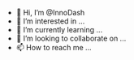 - 👋 Hi, I’m @InnoDash
- 👀 I’m interested in ...
- 🌱 I’m currently learning ...
- 💞️ I’m looking to collaborate on ...
- 📫 How to reach me ...

<!---
InnoDash/InnoDash is a ✨ special ✨ repository because its `README.md` (this file) appears on your GitHub profile.
You can click the Preview link to take a look at your changes.
--->
